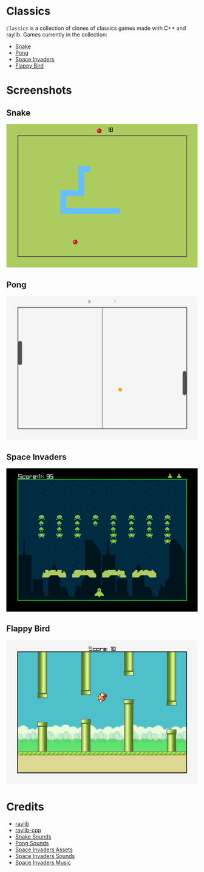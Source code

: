 # Classics

*`Classics`* is a collection of clones of classics games made with C++ and raylib.
Games currently in the collection:

- [Snake](#Snake)
- [Pong](#Pong)
- [Space Invaders](#Space-Invaders)
- [Flappy Bird](#Flappy-Bird)

# Screenshots

## Snake

![screenshot](screenshots/snake.png)

## Pong

![screenshot](screenshots/pong.png)

## Space Invaders

![screenshot](screenshots/spaceinvaders.png)

## Flappy Bird

![screenshot](screenshots/flappybird.png)

# Credits

- [raylib](https://github.com/raysan5/raylib)
- [raylib-cpp](https://github.com/RobLoach/raylib-cpp)
- [Snake Sounds](https://www.myinstants.com)
- [Pong Sounds](https://opengameart.org/content/3-ping-pong-sounds-8-bit-style)
- [Space Invaders Assets](https://comp3interactive.itch.io/invaders-from-outerspace-full-project-asset-pack)
- [Space Invaders Sounds](https://www.classicgaming.cc/classics/space-invaders/sounds)
- [Space Invaders Music](https://www.youtube.com/watch?v=RQlEKccNaa4)